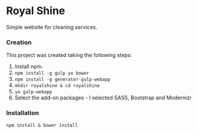 Royal Shine
===

Simple website for cleaning services.

### Creation

This project was created taking the following steps:

1. Install npm.
1. `npm install -g gulp yo bower`
1. `npm install -g generator-gulp-webapp`
1. `mkdir royalshine & cd royalshine`
1. `yo gulp-webapp`
1. Select the add-on packages - I selected SASS, Bootstrap and Modernizr

### Installation

`npm install & bower install`
